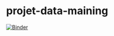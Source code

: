 # projet-data-maining
[![Binder](https://mybinder.org/badge_logo.svg)](https://mybinder.org/v2/gh/klahchiWiem/projet-data-maining/main)
